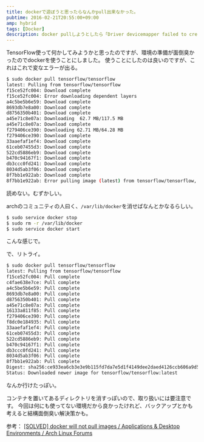 ```yaml
---
title: dockerで遊ぼうと思ったらなんかpull出来なかった。
pubtime: 2016-02-21T20:55:00+09:00
amp: hybrid
tags: [Docker]
description: docker pullしようとしたら「Driver devicemapper failed to create image rootfs」という感じのエラーが出たので、それに対応した時のメモです。
---
```


TensorFlow使って何かしてみようかと思ったのですが、環境の準備が面倒臭かったのでdockerを使うことにしました。
使うことにしたのは良いのですが、これはこれで変なエラーが出る。
``` bash
$ sudo docker pull tensorflow/tensorflow
latest: Pulling from tensorflow/tensorflow
f15ce52fc004: Download complete 
f15ce52fc004: Error downloading dependent layers 
a4c5be5b6e59: Download complete 
8693db7e8a00: Download complete 
d8756350b401: Download complete 
a45e71c8e07a: Downloading  62.7 MB/117.5 MB
a45e71c8e07a: Download complete 
f279406ce390: Downloading 62.71 MB/64.28 MB
f279406ce390: Download complete 
33aaefaf1ef4: Download complete 
61ceb07455d3: Download complete 
522cd5886eb9: Download complete 
b470c94167f1: Download complete 
db3ccc0fd241: Download complete 
8034d5ab3f06: Download complete 
8f7bb1e922ab: Download complete 
8f7bb1e922ab: Error pulling image (latest) from tensorflow/tensorflow, endpoint: https://registry-1.docker.io/v1/, Driver devicemapper failed to create image rootfs f8f7bb1e922ab: Error pulling image (latest) from tensorflow/tensorflow, Driver devicemapper failed to create image rootfs f15ce52fc004a5c3eab9128a78f7c0c2135d4f726bc54f1373120ab3ff291bcc: Error running DeviceCreate (createSnapDevice) dm_task_run failFATA[0043] Error pulling image (latest) from tensorflow/tensorflow, Driver devicemapper failed to create image rootfs f15ce52fc004a5c3eab9128a78f7c0c2135d4f726bc54f1373120ab3ff291bcc: Error running DeviceCreate (createSnapDevice) dm_task_run failed
```
読めない。むずかしい。

archのコミュニティの人曰く、`/var/lib/docker`を消せばなんとかなるらしい。
``` bash
$ sudo service docker stop
$ sudo rm -r /var/lib/docker
$ sudo service docker start
```
こんな感じで。

で、リトライ。
``` bash
$ sudo docker pull tensorflow/tensorflow
latest: Pulling from tensorflow/tensorflow
f15ce52fc004: Pull complete 
c4fae638e7ce: Pull complete 
a4c5be5b6e59: Pull complete 
8693db7e8a00: Pull complete 
d8756350b401: Pull complete 
a45e71c8e07a: Pull complete 
16133a811f85: Pull complete 
f279406ce390: Pull complete 
f8dc0e184935: Pull complete 
33aaefaf1ef4: Pull complete 
61ceb07455d3: Pull complete 
522cd5886eb9: Pull complete 
b470c94167f1: Pull complete 
db3ccc0fd241: Pull complete 
8034d5ab3f06: Pull complete 
8f7bb1e922ab: Pull complete 
Digest: sha256:ce933ea6cb3e3e9b115fd7da7e5d1f4149dee2daed4126ccb606a9d546ae96ff
Status: Downloaded newer image for tensorflow/tensorflow:latest
```
なんか行けたっぽい。

コンテナを置いてあるディレクトリを消すっぽいので、取り扱いには要注意です。
今回は何にも使ってない環境だから良かったけれど、バックアップとかも考えると結構面倒臭い解決策かも。

参考： [[SOLVED] docker will not pull images / Applications &amp; Desktop Environments / Arch Linux Forums](https://bbs.archlinux.org/viewtopic.php?id=179942)
